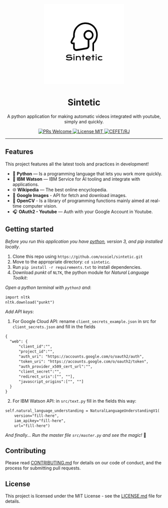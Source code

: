 <h1 align="center">
<br>
  <img src="src/template/images/logo.png" alt="Sintetic">
<br>
<br>
Sintetic
</h1>

<p align="center">A python application for making automatic videos integrated with youtube, simply and quickly.</p>

<p align="center">
  <a href="http://makeapullrequest.com">
    <img src="https://img.shields.io/badge/PRs-welcome-brightgreen.svg?style=flat-square" alt="PRs Welcome">
  </a>
  <a href="https://opensource.org/licenses/MIT">
    <img src="https://img.shields.io/badge/license-MIT-blue.svg?style=flat-square" alt="License MIT">
  </a>
  <a href="http://www.cefet-rj.br/">
    <img src="https://img.shields.io/badge/CEFET%2FRJ-Educational%20institution-blue" alt="CEFET/RJ">
  </a>
</p>

<hr />

## Features

This project features all the latest tools and practices in development!

- 🐍 **Python** — Is a programming language that lets you work more quickly.
- 🤖 **IBM Watson** — IBM Service for AI tooling and integrate with applications.
- 🌐 **Wikipedia** — The best online encyclopedia.
- 💖 **Google Images** - API for fetch and download images.
- 💎 **OpenCV** - Is a library of programming functions mainly aimed at real-time computer vision.
- 🎧 **OAuth2 - Youtube** — Auth with your Google Account in Youtube.

## Getting started

_Before you run this application you have [python](https://www.python.org/downloads/), version 3, and pip installed locally_.

1. Clone this repo using `https://github.com/ocoiel/sintetic.git`
2. Move to the appropriate directory: `cd sintetic`.<br />
3. Run `pip install -r requirements.txt` to install dependencies.<br />
4. Download _punkt_ of `NLTK`, the python module for _Natural Language Toolkit_:

_Open a python terminal with `python3` and_:
```
import nltk
nltk.download("punkt")
```

_Add API keys_:

1. For Google Cloud API: rename `client_secrets_example.json` in src for `client_secrets.json` and fill in the fields

```
{
  "web": {
      "client_id":"",
      "project_id":"",
      "auth_uri": "https://accounts.google.com/o/oauth2/auth",
      "token_uri": "https://accounts.google.com/o/oauth2/token",
      "auth_provider_x509_cert_url":"",
      "client_secret":"",
      "redirect_uris":["", ""],
      "javascript_origins":["", ""]
  }
}
```

2. For IBM Watson API: in `src/text.py` fill in the fields this way:

```
self.natural_language_understanding = NaturalLanguageUnderstandingV1(
    version="fill-here",
    iam_apikey="fill-here",
    url="fill-here")
```

_And finally... Run the master file `src/master.py` and see the magic!_ :rocket:

## Contributing

Please read [CONTRIBUTING.md](CONTRIBUTING.md) for details on our code of conduct, and the process for submitting pull requests.

## License

This project is licensed under the MIT License - see the [LICENSE.md](LICENSE.md) file for details.
